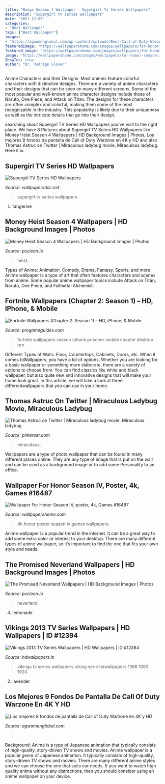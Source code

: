 ```yaml
---
title: "Hange Season 4 Wallpaper - Supergirl Tv Series Wallpapers"
description: "Supergirl tv series wallpapers"
date: "2021-12-05"
categories:
- "Best Wallpaper"
tags: ["Best Wallpaper"]
images:
- "https://agwomenglobal.com/wp-content/uploads/Best-Call-of-Duty-Warzone-Wallpapers-in-4k-and-HD-9.jpg"
featuredImage: "https://wallpapershome.com/images/wallpapers/for-honor-season-iv-3840x2160-poster-4k-16487.jpg"
featured_image: "https://wallpapershome.com/images/wallpapers/for-honor-season-iv-3840x2160-poster-4k-16487.jpg"
image: "https://wallpapershome.com/images/wallpapers/for-honor-season-iv-3840x2160-poster-4k-16487.jpg"
ShowToc: true
author: "Dr. Rodrigo Glover"
---
```



Anime Characters and their Designs: Most animes feature colorful characters with distinctive designs.
There are a variety of anime characters and their designs that can be seen on many different screens. Some of the most popular and well-known anime character designs include those of Naruto, One Piece, and Attack on Titan. The designs for these characters are often complex and colorful, making them some of the most recognizable in the industry. This popularity is likely due to their uniqueness as well as the intricate details that go into their design.

	

		
searching about Supergirl TV Series HD Wallpapers you've visit to the right place. We have 8 Pictures about Supergirl TV Series HD Wallpapers like Money Heist Season 4 Wallpapers | HD Background Images | Photos, Los mejores 9 fondos de pantalla de Call of Duty Warzone en 4K y HD and also Thomas Astruc on Twitter | Miraculous ladybug movie, Miraculous ladybug. Here it is:
		
    
## Supergirl TV Series HD Wallpapers

<img loading=lazy src="http://wallpapersdsc.net/wp-content/uploads/2016/09/Supergirl-TV-Series-Images.jpg" onerror="this.onerror=null;this.src='https://tse4.mm.bing.net/th?id=OIP.CAOfsHc2Gl0Za6LVhNlSRgHaEK&amp;pid=15.1';" alt="Supergirl TV Series HD Wallpapers">

_Source: wallpapersdsc.net_

>supergirl tv series wallpapers. 

	

1. tangerine 

    
## Money Heist Season 4 Wallpapers | HD Background Images | Photos

<img loading=lazy src="https://www.pcclean.io/wp-content/uploads/2020/4/VFBVrq.jpg" onerror="this.onerror=null;this.src='https://tse3.mm.bing.net/th?id=OIP.U6VtDJHiQPdy5sHLfzPlNAHaEK&amp;pid=15.1';" alt="Money Heist Season 4 Wallpapers | HD Background Images | Photos">

_Source: pcclean.io_

>heist. 

	

Types of Anime: Animation, Comedy, Drama, Fantasy, Sports, and more
Anime wallpaper is a type of art that often features characters and scenes from anime. Some popular anime wallpaper topics include Attack on Titan, Naruto, One Piece, and Fullmetal Alchemist.

    
## Fortnite Wallpapers (Chapter 2: Season 1) – HD, IPhone, &amp; Mobile

<img loading=lazy src="https://progameguides.com/wp-content/uploads/2018/05/fortnite-1920x1080-wallpaper-the-prisoner-002.jpg" onerror="this.onerror=null;this.src='https://tse2.mm.bing.net/th?id=OIP.MMb7m-8G33dzgbqbt62-XwHaEK&amp;pid=15.1';" alt="Fortnite Wallpapers (Chapter 2: Season 1) – HD, iPhone, &amp; Mobile">

_Source: progameguides.com_

>fortnite wallpapers season iphone prisoner mobile chapter desktop pro. 

	

Different Types of Walls: Floor, Countertops, Cabinets, Doors, etc.
When it comes toWallpapers, you have a lot of options. Whether you are looking for a basic wallpaper or something more elaborate, there are a variety of options to choose from. You can find classics like white and black wallpaper, but also quite new and innovative designs that will make your home look great. In this article, we will take a look at three differentwallpapers that you can use in your home.

    
## Thomas Astruc On Twitter | Miraculous Ladybug Movie, Miraculous Ladybug

<img loading=lazy src="https://i.pinimg.com/736x/cf/d8/72/cfd8722843518f02decccd74361117a4.jpg" onerror="this.onerror=null;this.src='https://tse4.mm.bing.net/th?id=OIP.sntp12B9P3CERALE6fbsEQHaJ3&amp;pid=15.1';" alt="Thomas Astruc on Twitter | Miraculous ladybug movie, Miraculous ladybug">

_Source: pinterest.com_

>miraculous. 

	



Wallpapers are a type of photo wallpaper that can be found in many different places online. They are any type of image that is put on the wall and can be used as a background image or to add some Personality to an office.

    
## Wallpaper For Honor Season IV, Poster, 4k, Games #16487

<img loading=lazy src="https://wallpapershome.com/images/wallpapers/for-honor-season-iv-3840x2160-poster-4k-16487.jpg" onerror="this.onerror=null;this.src='https://tse2.mm.bing.net/th?id=OIP.RoKG0CpYHPr2c8MicKZkVgHaEK&amp;pid=15.1';" alt="Wallpaper For Honor Season IV, poster, 4k, Games #16487">

_Source: wallpapershome.com_

>4k honor poster season iv games wallpapers. 

	

Anime wallpaper is a popular trend in the internet. It can be a great way to add some extra color or interest to your desktop. There are many different types of anime wallpaper, so it’s important to find the one that fits your own style and needs.

    
## The Promised Neverland Wallpapers | HD Background Images | Photos

<img loading=lazy src="https://www.pcclean.io/wp-content/uploads/2020/4/ZJZ7Br.jpg" onerror="this.onerror=null;this.src='https://tse3.mm.bing.net/th?id=OIP.hI9bkyVm0DK_c3e6kLaotwHaLe&amp;pid=15.1';" alt="The Promised Neverland Wallpapers | HD Background Images | Photos">

_Source: pcclean.io_

>neverland. 

	

4. lemonade 

    
## Vikings 2013 TV Series Wallpapers | HD Wallpapers | ID #12394

<img loading=lazy src="http://www.hdwallpapers.in/download/vikings_2013_tv_series-1366x768.jpg" onerror="this.onerror=null;this.src='https://tse2.mm.bing.net/th?id=OIP.UMSaL6QHT2FHFVkgJwIcEAHaEK&amp;pid=15.1';" alt="Vikings 2013 TV Series Wallpapers | HD Wallpapers | ID #12394">

_Source: hdwallpapers.in_

>vikings tv series wallpapers viking serie hdwallpapers 1366 1080 1920. 

	

2. lavender 

    
## Los Mejores 9 Fondos De Pantalla De Call Of Duty Warzone En 4K Y HD

<img loading=lazy src="https://agwomenglobal.com/wp-content/uploads/Best-Call-of-Duty-Warzone-Wallpapers-in-4k-and-HD-9.jpg" onerror="this.onerror=null;this.src='https://tse4.mm.bing.net/th?id=OIP.nvejudfaaMOWX1BwL7h4OAHaD4&amp;pid=15.1';" alt="Los mejores 9 fondos de pantalla de Call of Duty Warzone en 4K y HD">

_Source: agwomenglobal.com_

>. 

	

Background: Anime is a type of Japanese animation that typically consists of high-quality, story-driven TV shows and movies.
Anime wallpaper is a popular genre of Japanese animation. It typically consists of high-quality, story-driven TV shows and movies. There are many different anime styles and we can choose the one that suits our needs. If you want to watch high quality anime without any distractions, then you should consider using an anime wallpaper on your device.

